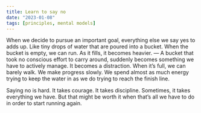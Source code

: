 ```yaml
---
title: Learn to say no
date: "2023-01-08"
tags: [principles, mental models]
---
```


When we decide to pursue an important goal, everything else we say yes to adds up. Like tiny drops of water that are poured into a bucket. When the bucket is empty, we can run. As it fills, it becomes heavier. — A bucket that took no conscious effort to carry around, suddenly becomes something we have to actively manage. It becomes a distraction. When it’s full, we can barely walk. We make progress slowly. We spend almost as much energy trying to keep the water in as we do trying to reach the finish line.

Saying no is hard. It takes courage. It takes discipline. Sometimes, it takes everything we have. But that might be worth it when that’s all we have to do in order to start running again.
